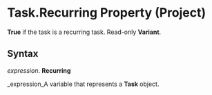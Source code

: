 
# Task.Recurring Property (Project)

 **True** if the task is a recurring task. Read-only **Variant**.


## Syntax

 _expression_. **Recurring**

 _expression_A variable that represents a  **Task** object.

